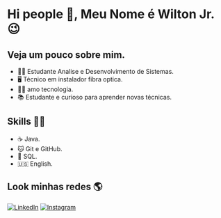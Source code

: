 # **Hi people 👋, Meu Nome é Wilton Jr.**😉 

## Veja um pouco sobre mim.

* 👨‍🎓 Estudante Analise e Desenvolvimento de Sistemas.
* 🖥 Técnico em instalador fibra optica.
* ‍👨‍💻 amo tecnologia.
* 📚 Estudante e curioso para aprender novas técnicas.

## Skills 🧙‍♂️

* ☕ Java.
* 🐱 Git e GitHub.
* 🎲 SQL.
* 🇺🇸 English.


## Look minhas redes 🌎


[![LinkedIn](https://img.shields.io/badge/LinkedIn-00a8ff?style=for-the-badge&logo=linkedin&logoColor=fff)](https://www.linkedin.com/in/wilton-junior-oliveira-santos-7375b6214/)
[![Instagram](https://img.shields.io/badge/Instagram-E1306C?style=for-the-badge&logo=instagram&logoColor=fff)](https://www.instagram.com/will_kipedia/)
